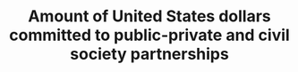 ---
data_non_statistical: true
goal_meta_link: http://unstats.un.org/sdgs/files/metadata-compilation/Metadata-Goal-17.pdf
goal_meta_link_page: 31
graph: null
graph_status_notes: unk
graph_title: Amount of United States dollars committed to public-private and civil
  society partnerships
graph_type: null
graph_type_description: null
has_metadata: false
indicator: 17.17.1
indicator_name: Amount of United States dollars committed to public-private and civil
  society partnerships
indicator_variable: null
layout: indicator
permalink: /17-17-1/
published: true
reporting_status: notstarted
sdg_goal: 17
source_active_1: true
source_notes_1: null
source_title_1: null
target: Encourage and promote effective public, public-private and civil society partnerships,
  building on the experience and resourcing strategies of partnerships.
target_id: '17.17'
title: Amount of United States dollars committed to public-private and civil society
  partnerships
un_custodial_agency: World Bank
un_designated_tier: '3'
variable_description: null
variable_notes: null
---